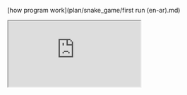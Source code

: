 [how program work](plan/snake_game/first run (en-ar).md)


<iframe width="300" height="150" src="https://gitlab.com/qzqz/p2p-snake-python/-/blob/main/plan/snake_game/first%20run%20(en-ar).md#user-content-a-summary-of-how-the-program-works">
</iframe>
